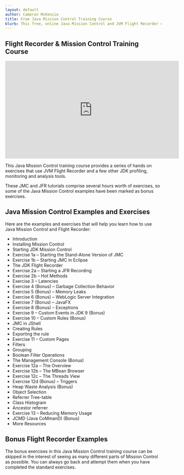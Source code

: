 ```yaml
---
layout: default
author: Cameron McKenzie
title: Free Java Mission Control Training Course
blurb: This free, online Java Mission Control and JVM Flight Recorder course will help you become quickly adept at troubleshooting JDK performance issues.
---
```



## Flight Recorder & Mission Control Training Course

<div class="embed-responsive embed-responsive-16by9">
<iframe width="560" height="315" src="https://www.youtube.com/embed/E3gxhuATmHs" frameborder="0" allow="accelerometer; autoplay; clipboard-write; encrypted-media; gyroscope; picture-in-picture" allowfullscreen></iframe>
</div>

This Java Mission Control training course provides a series of hands on exercises that use JVM Flight Recorder and a few other JDK profiling, monitoring and analysis tools. 

These JMC and JFR tutorials comprise several hours worth of exercises, so some of the Java Mission Control examples have been marked as bonus exercises.

## Java Mission Control Examples and Exercises

Here are the examples and exercises that will help you learn how to use Java Mission Control and Flight Recorder:


- Introduction
- Installing Mission Control
- Starting JDK Mission Control
- Exercise 1a – Starting the Stand-Alone Version of JMC
- Exercise 1b – Starting JMC in Eclipse
- The JDK Flight Recorder
- Exercise 2a – Starting a JFR Recording
- Exercise 2b – Hot Methods
- Exercise 3 – Latencies
- Exercise 4 (Bonus) – Garbage Collection Behavior
- Exercise 5 (Bonus) – Memory Leaks
- Exercise 6 (Bonus) – WebLogic Server Integration
- Exercise 7 (Bonus) – JavaFX
- Exercise 8 (Bonus) – Exceptions
- Exercise 9 – Custom Events in JDK 9 (Bonus)
- Exercise 10 – Custom Rules (Bonus)
- JMC in JShell
- Creating Rules
- Exporting the rule
- Exercise 11 – Custom Pages
- Filters
- Grouping
- Boolean Filter Operations
- The Management Console (Bonus)
- Exercise 12a – The Overview
- Exercise 12b – The MBean Browser
- Exercise 12c – The Threads View
- Exercise 12d (Bonus) – Triggers
- Heap Waste Analysis (Bonus)
- Object Selection
- Referrer Tree-table
- Class Histogram
- Ancestor referrer
- Exercise 13 – Reducing Memory Usage
- JCMD (Java CoMmanD) (Bonus)
- More Resources

## Bonus Flight Recorder Examples

The bonus exercises in this Java Mission Control training course can be skipped in the interest of seeing as many different parts of Mission Control as possible. You can always go back and attempt them when you have completed the standard exercises.
